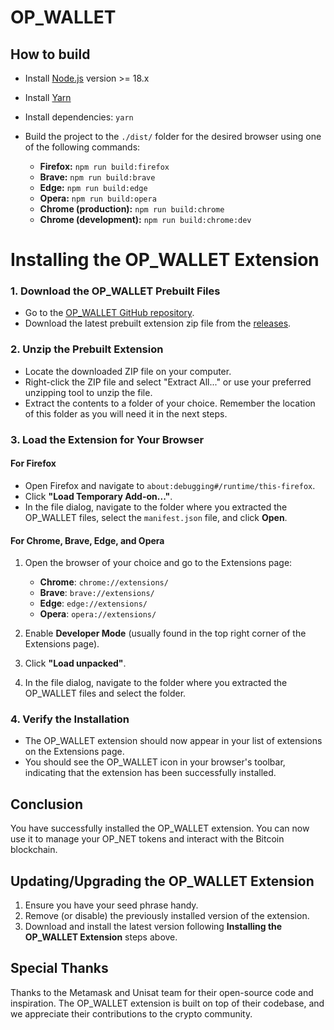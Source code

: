 # OP_WALLET

## How to build

- Install [Node.js](https://nodejs.org) version >= 18.x
- Install [Yarn](https://yarnpkg.com/en/docs/install)
- Install dependencies: `yarn`
- Build the project to the `./dist/` folder for the desired browser using one of the following commands:

    - **Firefox:** `npm run build:firefox`
    - **Brave:** `npm run build:brave`
    - **Edge:** `npm run build:edge`
    - **Opera:** `npm run build:opera`
    - **Chrome (production):** `npm run build:chrome`
    - **Chrome (development):** `npm run build:chrome:dev`

# Installing the OP_WALLET Extension

### 1. Download the OP_WALLET Prebuilt Files

- Go to the [OP_WALLET GitHub repository](https://github.com/btc-vision/opwallet).
- Download the latest prebuilt extension zip file from the [releases](https://github.com/btc-vision/opwallet/releases).

### 2. Unzip the Prebuilt Extension

- Locate the downloaded ZIP file on your computer.
- Right-click the ZIP file and select "Extract All..." or use your preferred unzipping tool to unzip the file.
- Extract the contents to a folder of your choice. Remember the location of this folder as you will need it in the next steps.

### 3. Load the Extension for Your Browser

#### For Firefox

- Open Firefox and navigate to `about:debugging#/runtime/this-firefox`.
- Click **"Load Temporary Add-on..."**.
- In the file dialog, navigate to the folder where you extracted the OP_WALLET files, select the `manifest.json` file, and click **Open**.

#### For Chrome, Brave, Edge, and Opera

1. Open the browser of your choice and go to the Extensions page:

    - **Chrome**: `chrome://extensions/`
    - **Brave**: `brave://extensions/`
    - **Edge**: `edge://extensions/`
    - **Opera**: `opera://extensions/`

2. Enable **Developer Mode** (usually found in the top right corner of the Extensions page).
3. Click **"Load unpacked"**.
4. In the file dialog, navigate to the folder where you extracted the OP_WALLET files and select the folder.

### 4. Verify the Installation

- The OP_WALLET extension should now appear in your list of extensions on the Extensions page.
- You should see the OP_WALLET icon in your browser's toolbar, indicating that the extension has been successfully installed.

## Conclusion

You have successfully installed the OP_WALLET extension. You can now use it to manage your OP_NET tokens and interact with the Bitcoin blockchain.

## Updating/Upgrading the OP_WALLET Extension

1. Ensure you have your seed phrase handy.
2. Remove (or disable) the previously installed version of the extension.
3. Download and install the latest version following **Installing the OP_WALLET Extension** steps above.

## Special Thanks

Thanks to the Metamask and Unisat team for their open-source code and inspiration. The OP_WALLET extension is built on top of their codebase, and we appreciate their contributions to the crypto community.
